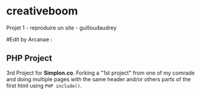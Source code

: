 # creativeboom
Projet 1 - reproduire un site
                - guilloudaudrey
                
#Edit by Arcanae :
## PHP Project
3rd Project for **Simplon.co**.
Forking a "1st project" from one of my comrade and doing multiple pages with the same header and/or others parts of the first html using ```PHP include()```.